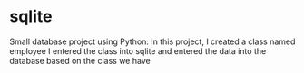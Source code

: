 # sqlite

Small database project using Python:
In this project, I created a class named employee
I entered the class into sqlite and entered the data into the database based on the class we have
